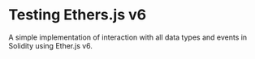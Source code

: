 # Testing Ethers.js v6
A simple implementation of interaction with all data types and events in Solidity using Ether.js v6.
